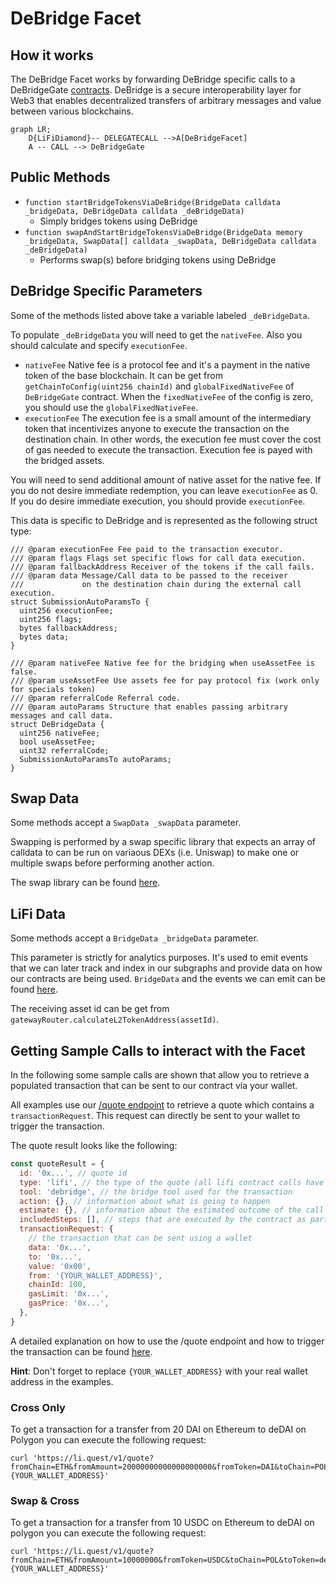 # DeBridge Facet

## How it works

The DeBridge Facet works by forwarding DeBridge specific calls to a DeBridgeGate [contracts](https://docs.debridge.finance/contracts/mainnet-addresses). DeBridge is a secure interoperability layer for Web3 that enables decentralized transfers of arbitrary messages and value between various blockchains.

```mermaid
graph LR;
    D{LiFiDiamond}-- DELEGATECALL -->A[DeBridgeFacet]
    A -- CALL --> DeBridgeGate
```

## Public Methods

- `function startBridgeTokensViaDeBridge(BridgeData calldata _bridgeData, DeBridgeData calldata _deBridgeData)`
  - Simply bridges tokens using DeBridge
- `function swapAndStartBridgeTokensViaDeBridge(BridgeData memory _bridgeData, SwapData[] calldata _swapData, DeBridgeData calldata _deBridgeData)`
  - Performs swap(s) before bridging tokens using DeBridge

## DeBridge Specific Parameters

Some of the methods listed above take a variable labeled `_deBridgeData`.

To populate `_deBridgeData` you will need to get the `nativeFee`. Also you should calculate and specify `executionFee`.

- `nativeFee`
  Native fee is a protocol fee and it's a payment in the native token of the base blockchain.
  It can be get from `getChainToConfig(uint256 chainId)` and `globalFixedNativeFee` of `DeBridgeGate` contract. When the `fixedNativeFee` of the config is zero, you should use the `globalFixedNativeFee`.
- `executionFee`
  The execution fee is a small amount of the intermediary token that incentivizes anyone to execute the transaction on the destination chain. In other words, the execution fee must cover the cost of gas needed to execute the transaction. Execution fee is payed with the bridged assets.

You will need to send additional amount of native asset for the native fee.
If you do not desire immediate redemption, you can leave `executionFee` as 0. If you do desire immediate execution, you should provide `executionFee`.

This data is specific to DeBridge and is represented as the following struct type:

```solidity
/// @param executionFee Fee paid to the transaction executor.
/// @param flags Flags set specific flows for call data execution.
/// @param fallbackAddress Receiver of the tokens if the call fails.
/// @param data Message/Call data to be passed to the receiver
///             on the destination chain during the external call execution.
struct SubmissionAutoParamsTo {
  uint256 executionFee;
  uint256 flags;
  bytes fallbackAddress;
  bytes data;
}

/// @param nativeFee Native fee for the bridging when useAssetFee is false.
/// @param useAssetFee Use assets fee for pay protocol fix (work only for specials token)
/// @param referralCode Referral code.
/// @param autoParams Structure that enables passing arbitrary messages and call data.
struct DeBridgeData {
  uint256 nativeFee;
  bool useAssetFee;
  uint32 referralCode;
  SubmissionAutoParamsTo autoParams;
}
```

## Swap Data

Some methods accept a `SwapData _swapData` parameter.

Swapping is performed by a swap specific library that expects an array of calldata to can be run on variaous DEXs (i.e. Uniswap) to make one or multiple swaps before performing another action.

The swap library can be found [here](../src/Libraries/LibSwap.sol).

## LiFi Data

Some methods accept a `BridgeData _bridgeData` parameter.

This parameter is strictly for analytics purposes. It's used to emit events that we can later track and index in our subgraphs and provide data on how our contracts are being used. `BridgeData` and the events we can emit can be found [here](../src/Interfaces/ILiFi.sol).

The receiving asset id can be get from `gatewayRouter.calculateL2TokenAddress(assetId)`.

## Getting Sample Calls to interact with the Facet

In the following some sample calls are shown that allow you to retrieve a populated transaction that can be sent to our contract via your wallet.

All examples use our [/quote endpoint](https://apidocs.li.finance/reference/get_quote-1) to retrieve a quote which contains a `transactionRequest`. This request can directly be sent to your wallet to trigger the transaction.

The quote result looks like the following:

```javascript
const quoteResult = {
  id: '0x...', // quote id
  type: 'lifi', // the type of the quote (all lifi contract calls have the type "lifi")
  tool: 'debridge', // the bridge tool used for the transaction
  action: {}, // information about what is going to happen
  estimate: {}, // information about the estimated outcome of the call
  includedSteps: [], // steps that are executed by the contract as part of this transaction, e.g. a swap step and a cross step
  transactionRequest: {
    // the transaction that can be sent using a wallet
    data: '0x...',
    to: '0x...',
    value: '0x00',
    from: '{YOUR_WALLET_ADDRESS}',
    chainId: 100,
    gasLimit: '0x...',
    gasPrice: '0x...',
  },
}
```

A detailed explanation on how to use the /quote endpoint and how to trigger the transaction can be found [here](https://apidocs.li.finance/reference/how-to-transfer-tokens).

**Hint**: Don't forget to replace `{YOUR_WALLET_ADDRESS}` with your real wallet address in the examples.

### Cross Only

To get a transaction for a transfer from 20 DAI on Ethereum to deDAI on Polygon you can execute the following request:

```shell
curl 'https://li.quest/v1/quote?fromChain=ETH&fromAmount=20000000000000000000&fromToken=DAI&toChain=POL&toToken=deDAI&slippage=0.03&allowBridges=polygon&fromAddress={YOUR_WALLET_ADDRESS}'
```

### Swap & Cross

To get a transaction for a transfer from 10 USDC on Ethereum to deDAI on polygon you can execute the following request:

```shell
curl 'https://li.quest/v1/quote?fromChain=ETH&fromAmount=10000000&fromToken=USDC&toChain=POL&toToken=deDAI&slippage=0.03&allowBridges=polygon&fromAddress={YOUR_WALLET_ADDRESS}'
```
